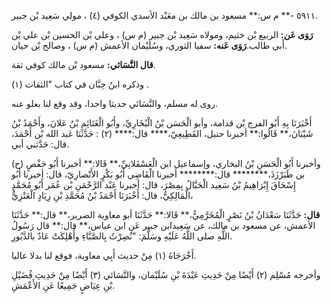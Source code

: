 ٥٩١١ -** م س:** مسعود بن مالك بن معَبْد الأسدي الكوفي (٤) ، مولي سَعِيد بْن جبير.

**رَوَى عَن:** الربيع بْن خثيم، ومولاه سَعِيد بْن جبير (م س) ، وعلي بْن الحسين بْن علي بْن أَبي طالب.**رَوَى عَنه:** سفيا الثوري، وسُلَيْمان الأعمش (م س) ، وصالح بْن حيان.

**قال النَّسَائي:** مسعود بْن مالك كوفي ثقة.

وذكره ابنُ حِبَّان في كتاب "الثقات (١) .

روى له مسلم، والنَّسَائي حديثا واحدا، وقد وقع لنا بعلو عنه.

أَخْبَرَنَا بِهِ أَبُو الفرج بْن قدامة، وأبو الْحَسَن بْنُ الْبُخَارِيِّ، وأَبُو الْغَنَائِمِ بْنُ عَلانَ، وأَحْمَدُ بْنُ شَيْبَانَ،** قَالُوا:** أخبرنا حنبل، القَطِيعِيّ،**** قال:**** (٢) : حَدَّثَنَا عَبد الله بْن أَحْمَدَ، قال: حَدَّثني أبي.

(ح) وأخبرنا أَبُو الْحَسَنِ بْنُ البخاري، وإسماعيل ابن الْعَسْقَلانِيِّ،** قَالا:** أخبرنا أَبُو حَفْصٍ بن طَبَرْزَذَ،******** قال:******** أخبرنا الْقَاضِي أَبُو بَكْرٍ الأَنْصارِيّ، قال: أخبرنا أَبُو إِسْحَاقَ إِبْرَاهِيمُ بْنُ سَعِيد الْحَبَّالُ بِمِصْرَ، قال: أخبرنا عَبْد الرَّحْمَنِ بْن عُمَر أَبُو مُحَمَّدٍ الْمَالِكِيُّ، قال: أَخْبَرَنَا أَحْمَدُ بْنُ مُحَمَّدِ بْنِ زِيَادٍ الْعَنْزِيُّ،

**قال:** حَدَّثَنَا سَعْدَانُ بْنُ نَصْرٍ الْمُخَرَّمِيُّ،** قَالا:** حَدَّثَنَا أبو معاوية الضرير،** قال:** حَدَّثَنَا الأعمش، عن مسعود بن مالك، عن سَعِيدابن جبير عَنِ ابن عباس،** قال:** قال رَسُولُ اللَّهِ صلى اللَّهُ عَلَيْهِ وسَلَّمَ: "نُصِرْتُ بِالصَّبَّاءِ وأُهْلِكَتْ عَادٌ بالدَّبُورِ.

أَخْرَجَاهُ (١) مِنْ حديث أَبِي معاوية، فوقع لنا بدلا عاليا.

وأخرجه مُسْلِم (٢) أَيْضًا مِنْ حَدِيثِ عَبْدَةَ بْنِ سُلَيْمان، والنَّسَائي (٣) أَيْضًا مِنْ حَدِيثِ فُضَيْلِ بْنِ عِيَاضٍ جَمِيعًا عَنِ الأَعْمَشِ.